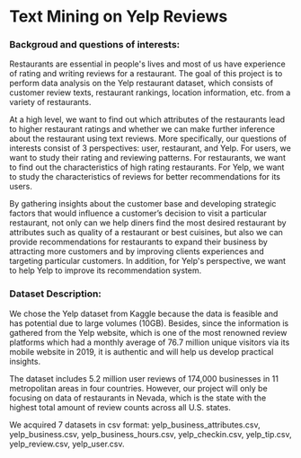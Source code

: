 # Text Mining on Yelp Reviews

### Backgroud and questions of interests:
Restaurants are essential in people's lives and most of us have experience of rating and writing reviews for a restaurant. The goal of this project is to perform data analysis on the Yelp restaurant dataset, which consists of customer review texts, restaurant rankings, location information, etc. from a variety of restaurants.

At a high level, we want to find out which attributes of the restaurants lead to higher restaurant ratings and whether we can make further inference about the restaurant using text reviews. More specifically, our questions of interests consist of 3 perspectives: user, restaurant, and Yelp. For users, we want to study their rating and reviewing patterns. For restaurants, we want to find out the characteristics of high rating restaurants. For Yelp, we want to study the characteristics of reviews for better recommendations for its users.

By gathering insights about the customer base and developing strategic factors that would influence a customer’s decision to visit a particular restaurant, not only can we help diners find the most desired restaurant by attributes such as quality of a restaurant or best cuisines, but also we can provide recommendations for restaurants to expand their business by attracting more customers and by improving clients experiences and targeting particular customers. In addition, for Yelp's perspective, we want to help Yelp to improve its recommendation system.

### Dataset Description:
We chose the Yelp dataset from Kaggle because the data is feasible and has potential due to large volumes (10GB). Besides, since the information is gathered from the Yelp website, which is one of the most renowned review platforms which had a monthly average of 76.7 million unique visitors via its mobile website in 2019, it is authentic and will help us develop practical insights.

The dataset includes 5.2 million user reviews of 174,000 businesses in 11 metropolitan areas in four countries. However, our project will only be focusing on data of restaurants in Nevada, which is the state with the highest total amount of review counts across all U.S. states.

We acquired 7 datasets in csv format: yelp_business_attributes.csv, yelp_business.csv, yelp_business_hours.csv, yelp_checkin.csv, yelp_tip.csv, yelp_review.csv, yelp_user.csv.
